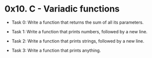 # 0x10. C - Variadic functions

- Task 0:
Write a function that returns the sum of all its parameters.

- Task 1:
Write a function that prints numbers, followed by a new line.

- Task 2:
Write a function that prints strings, followed by a new line.

- Task 3:
Write a function that prints anything.
